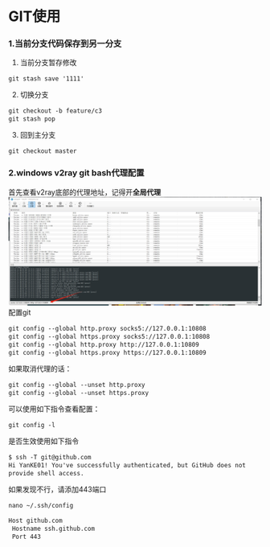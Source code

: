 # GIT使用

### 1.当前分支代码保存到另一分支
1. 当前分支暂存修改
```git
git stash save '1111'
```
2. 切换分支
```
git checkout -b feature/c3
git stash pop
```
3. 回到主分支
```
git checkout master
```

### 2.windows v2ray git bash代理配置
首先查看v2ray底部的代理地址，记得开**全局代理**
![](./src/v2ray_socks.png)
配置git
```shell
git config --global http.proxy socks5://127.0.0.1:10808
git config --global https.proxy socks5://127.0.0.1:10808
git config --global http.proxy http://127.0.0.1:10809
git config --global https.proxy https://127.0.0.1:10809
```

如果取消代理的话：
```shell
git config --global --unset http.proxy
git config --global --unset https.proxy
```

可以使用如下指令查看配置：
```shell
git config -l
```

是否生效使用如下指令
```shell
$ ssh -T git@github.com
Hi YanKE01! You've successfully authenticated, but GitHub does not provide shell access.
```

如果发现不行，请添加443端口
```shell
nano ~/.ssh/config
```
```shell
Host github.com
 Hostname ssh.github.com
 Port 443
```